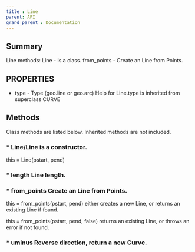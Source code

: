 ```yaml
---
title : Line
parent: API
grand_parent : Documentation
---
```

## Summary
Line methods:
Line - is a class.
from_points - Create an Line from Points.
## PROPERTIES
* type - Type (geo.line or geo.arc)
Help for Line.type is inherited from superclass CURVE

## Methods
Class methods are listed below. Inherited methods are not included.
### * Line/Line is a constructor.
this = Line(pstart, pend)

### * length Line length.

### * from_points Create an Line from Points.

this = from_points(pstart, pend) either creates a new Line, or
returns an existing Line if found.

this = from_points(pstart, pend, false) returns an existing Line,
or throws an error if not found.

### * uminus Reverse direction, return a new Curve.

